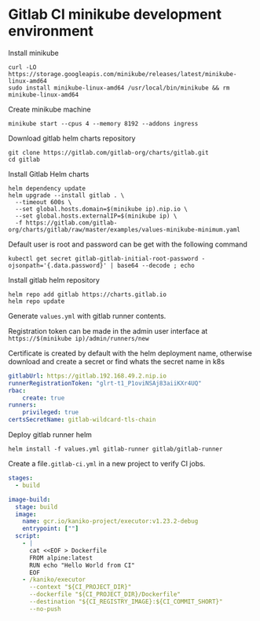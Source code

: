 # Gitlab CI minikube development environment

Install minikube

```
curl -LO https://storage.googleapis.com/minikube/releases/latest/minikube-linux-amd64
sudo install minikube-linux-amd64 /usr/local/bin/minikube && rm minikube-linux-amd64
```

Create minikube machine

```
minikube start --cpus 4 --memory 8192 --addons ingress
```

Download gitlab helm charts repository

```
git clone https://gitlab.com/gitlab-org/charts/gitlab.git
cd gitlab
```

Install Gitlab Helm charts

```
helm dependency update
helm upgrade --install gitlab . \
  --timeout 600s \
  --set global.hosts.domain=$(minikube ip).nip.io \
  --set global.hosts.externalIP=$(minikube ip) \
  -f https://gitlab.com/gitlab-org/charts/gitlab/raw/master/examples/values-minikube-minimum.yaml
```

Default user is root and password can be get with the following command

```
kubectl get secret gitlab-gitlab-initial-root-password -ojsonpath='{.data.password}' | base64 --decode ; echo
```

Install gitlab helm repository

```
helm repo add gitlab https://charts.gitlab.io
helm repo update
```

Generate `values.yml` with gitlab runner contents.

Registration token can be made in the admin user interface at  `https://$(minikube ip)/admin/runners/new`

Certificate is created by default with the helm deployment name, otherwise download and create a secret or find whats the secret name in k8s

```yaml
gitlabUrl: https://gitlab.192.168.49.2.nip.io
runnerRegistrationToken: "glrt-t1_P1oviNSAj83aiiKXr4UQ"
rbac:
    create: true
runners:
    privileged: true
certsSecretName: gitlab-wildcard-tls-chain
```

Deploy gitlab runner helm

```
helm install -f values.yml gitlab-runner gitlab/gitlab-runner
```

Create a file`.gitlab-ci.yml` in a new project to verify  CI jobs.

```yaml
stages:
  - build

image-build:
  stage: build
  image:
    name: gcr.io/kaniko-project/executor:v1.23.2-debug
    entrypoint: [""]
  script:
    - |
      cat <<EOF > Dockerfile
      FROM alpine:latest
      RUN echo "Hello World from CI"
      EOF
    - /kaniko/executor
      --context "${CI_PROJECT_DIR}"
      --dockerfile "${CI_PROJECT_DIR}/Dockerfile"
      --destination "${CI_REGISTRY_IMAGE}:${CI_COMMIT_SHORT}"
      --no-push
```
